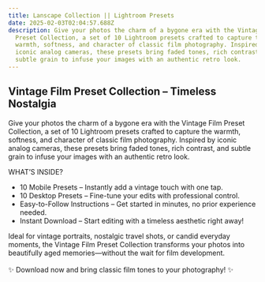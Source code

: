 ```yaml
---
title: Lanscape Collection || Lightroom Presets
date: 2025-02-03T02:04:57.688Z
description: Give your photos the charm of a bygone era with the Vintage Film
  Preset Collection, a set of 10 Lightroom presets crafted to capture the
  warmth, softness, and character of classic film photography. Inspired by
  iconic analog cameras, these presets bring faded tones, rich contrast, and
  subtle grain to infuse your images with an authentic retro look.
---
```

## Vintage Film Preset Collection – Timeless Nostalgia

Give your photos the charm of a bygone era with the Vintage Film Preset Collection, a set of 10 Lightroom presets crafted to capture the warmth, softness, and character of classic film photography. Inspired by iconic analog cameras, these presets bring faded tones, rich contrast, and subtle grain to infuse your images with an authentic retro look.

WHAT’S INSIDE?

* 10 Mobile Presets – Instantly add a vintage touch with one tap.
* 10 Desktop Presets – Fine-tune your edits with professional control.
* Easy-to-Follow Instructions – Get started in minutes, no prior experience needed.
* Instant Download – Start editing with a timeless aesthetic right away!

Ideal for vintage portraits, nostalgic travel shots, or candid everyday moments, the Vintage Film Preset Collection transforms your photos into beautifully aged memories—without the wait for film development.\
\
✨ Download now and bring classic film tones to your photography! ✨
